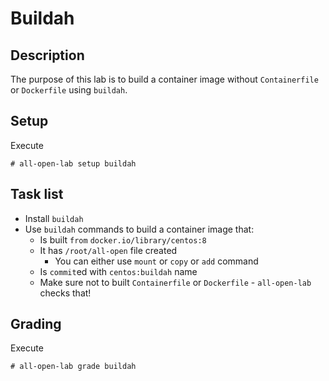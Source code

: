 # Buildah

## Description
The purpose of this lab is to build a container image without `Containerfile` or `Dockerfile` using `buildah`.

## Setup
Execute
```console
# all-open-lab setup buildah
```

## Task list
* Install `buildah`
* Use `buildah` commands to build a container image that:
    * Is built `from` `docker.io/library/centos:8`
    * It has `/root/all-open` file created
        * You can either use `mount` or `copy` or `add` command
    * Is `commit`ed with `centos:buildah` name
    * Make sure not to built  `Containerfile` or `Dockerfile` - `all-open-lab` checks that!

## Grading
Execute
```console
# all-open-lab grade buildah
```
